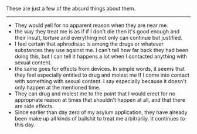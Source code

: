 These are just a few of the absurd things about them.

---

- They would yell for no apparent reason when they are near me.
- the way they treat me is as if if I don't die then it's good enough and their insult, torture and everything not only can continue but justified.
- I feel certain that aphrodisiac is among the drugs or whatever substances they use against me. I can't tell how far back they had been doing this, but I can tell it happens a lot when I contacted anything with sexual content.
- the same goes for effects from devices. In simple words, it seems that they feel especially entitled to drug and molest me  if I come into contact with something with sexual content. I say especially because it doesn't only happen at the mentioned time.
- They can drug and molest me to the point that I would erect for no appropriate reason at times that shouldn't happen at all, and that there are side effects.
- Since earlier than day zero of my asylum application, they have already been make up all kinds of bullshit to treat me arbitrarily. It continues to this day. 